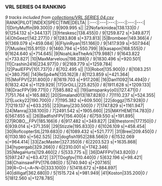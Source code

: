 ### VRL SERIES 04 RANKING
*9 tracks included from [collections/VRL SERIES 04.csv](/collections/VRL%20SERIES%2004.csv)*
|RANK|PILOT|INDEX|SPEC|TIME|DELTA|
|:---:|:---|:---:|:---:|:---:|---:|
|1|DirtyMuffin|99.300|0 / 9|909.995 s||
|2|Nofarkinidea|138.133|0 / 9|1254.132 s|+344.137|
|3|frteskesc|138.455|0 / 9|1259.872 s|+349.877|
|4|OhGeez!|142.277|0 / 9|1283.808 s|+373.813|
|5|Brombeer|149.366|4 / 9|1369.079 s|+459.084|
|6|FlyinRyan|151.166|0 / 9|1417.939 s|+507.944|
|7|Musilex|155.911|0 / 9|1460.794 s|+550.799|
|8|kasapon|168.555|0 / 9|1624.640 s|+714.645|
|9|NoahLikeTheArk|179.988|1 / 9|1643.822 s|+733.827|
|10|MaxMarvelous|198.288|0 / 9|1830.496 s|+920.501|
|11|Crashin2416|234.977|0 / 9|2169.779 s|+1259.784|
|12|PaulEFPV|101.737|0 / 8|702.495 s||
|13|Robot|135.900|0 / 8|1083.251 s|+380.756|
|14|ReSp4wN|135.162|8 / 8|1123.859 s|+421.364|
|15|MoFPV!|231.800|0 / 8|1619.703 s|+917.208|
|16|Dan11092|14.494|0 / 8|1832.424 s|+1129.929|
|17|GrOiLL|225.825|0 / 8|1911.628 s|+1209.133|
|18|DracFPV|99.771|0 / 7|585.882 s||
|19|iamspanky{o0}|127.471|0 / 7|751.764 s|+165.882|
|20|Simaland013|187.828|0 / 7|1110.237 s|+524.355|
|21|Lucky22|190.700|0 / 7|1195.382 s|+609.500|
|22|doggz|157.928|0 / 7|1219.137 s|+633.255|
|23|Itany|230.500|0 / 7|1747.829 s|+1161.947|
|24|Manraj|338.100|0 / 7|2491.542 s|+1905.660|
|25|MAYHEM|114.783|0 / 6|567.655 s||
|26|BadfishFPV|156.400|4 / 6|759.550 s|+191.895|
|27|ROBO__FPV|185.166|6 / 6|917.482 s|+349.827|
|28|thestorm|177.150|0 / 6|939.014 s|+371.359|
|29|Stizzle|195.833|0 / 6|1026.109 s|+458.454|
|30|RoflcopterStL|219.683|0 / 6|1089.432 s|+521.777|
|31|Bree|209.450|0 / 6|1130.180 s|+562.525|
|32|dogfish1952|288.566|0 / 6|1532.069 s|+964.414|
|33|ZacMaster|327.350|6 / 6|2203.523 s|+1635.868|
|34|hypergab|329.266|0 / 6|2310.001 s|+1742.346|
|35|MegaHurts|129.460|2 / 5|533.775 s||
|36|DAFFPV|143.820|0 / 5|597.247 s|+63.472|
|37|TDogfpv|110.440|0 / 5|632.196 s|+98.421|
|38|ChainsawFPV|176.080|0 / 5|740.940 s|+207.165|
|39|R~O~L~A~N~D|333.100|0 / 5|1418.672 s|+884.897|
|40|dilligaf|362.680|0 / 5|1515.724 s|+981.949|
|41|Koston|335.200|0 / 5|1812.560 s|+1278.785|
